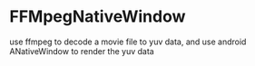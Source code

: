 # FFMpegNativeWindow
use ffmpeg to decode a movie file to yuv data, and use android ANativeWindow to render the yuv data
